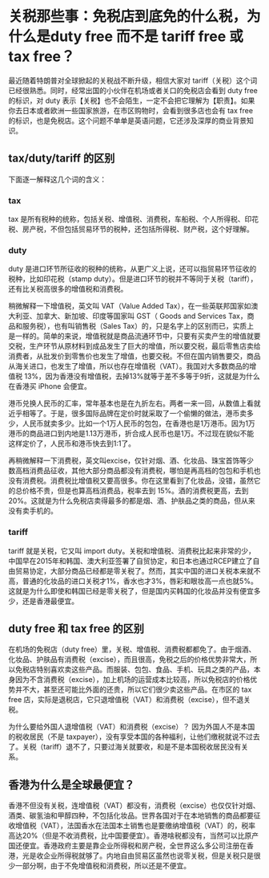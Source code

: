 # 关税那些事：免税店到底免的什么税，为什么是duty free 而不是 tariff free 或 tax free？

最近随着特朗普对全球掀起的关税战不断升级，相信大家对 tariff（关税）这个词已经很熟悉。同时，经常出国的小伙伴在机场或者关口的免税店会看到 duty free 的标识，对 duty 表示【关税】也不会陌生，一定不会把它理解为【职责】。如果你去日本或者欧洲一些国家旅游，在市区购物时，会看到很多店也会有 tax free 的标识，也是免税店。这个问题不单单是英语问题，它还涉及深厚的商业背景知识。

## tax/duty/tariff 的区别

下面逐一解释这几个词的含义：

### tax

tax 是所有税种的统称，包括关税、增值税、消费税，车船税、个人所得税、印花税、房产税，不但包括贸易环节的税种，还包括所得税、财产税，这个好理解。

### duty

duty 是进口环节所征收的税种的统称，从更广义上说，还可以指贸易环节征收的税种，比如印花税（stamp duty）。但是进口环节的税并不等同于关税（tariff），还有比关税高很多的增值税和消费税。

稍微解释一下增值税，英文叫 VAT（Value Added Tax），在一些英联邦国家如澳大利亚、加拿大、新加坡、印度等国家叫 GST（ Goods and Services Tax，商品和服务税），也有叫销售税（Sales Tax）的，只是名字上的区别而已，实质上是一样的。简单的来说，增值税就是商品流通环节中，只要有买卖产生的增值就要交税，生产环节从原材料到成品发生了巨大的增值，所以要交税，最后零售店卖给消费者，从批发价到零售价也发生了增值，也要交税。不但在国内销售要交，商品从海关进口，也发生了增值，所以也存在增值税（VAT）。我国对大多数商品的增值税 13%，因为香港没有增值税，去掉13%就等于差不多等于9折，这就是为什么在香港买 iPhone 会便宜。

港币兑换人民币的汇率，常年基本也是在九折左右。两者一来一回，从数值上看就近乎相等了。于是，很多国际品牌在定价时就采取了一个偷懒的做法，港币卖多少，人民币就卖多少。比如一个1万人民币的包包，在香港也是1万港币。因为1万港币的商品进口到内地是1.13万港币，折合成人民币也是1万。不过现在貌似不能这样定价了，人民币和港币快去到1:1了。

再稍微解释一下消费税，英文叫excise，仅针对烟、酒、化妆品、珠宝首饰等少数高档消费品征收，其他大部分商品都没有消费税，哪怕是再高档的包包和手机也没有消费税。消费税比增值税又要高很多。你在这里看到了化妆品，没错，虽然它的总价格不贵，但是也算高档消费品，税率去到 15%。酒的消费税更高，去到20%。这就是为什么免税店卖得最多的都是烟、酒、护肤品之类的商品，但从来没有卖手机的。

### tariff
tariff 就是关税，它又叫 import duty。关税和增值税、消费税比起来非常的少，中国早在2015年和韩国、澳大利亚签署了自贸协定，和日本也通过RCEP建立了自由贸易协定，大部分商品已经都是零关税了。然而，其实中国的进口关税本来就不高，普通的化妆品的进口关税才1%，香水也才3%，唇彩和眼妆高一点也就5%。这就是为什么即使和韩国已经是零关税了，但是国内买韩国的化妆品并没有便宜多少，还是香港最便宜。


## duty free 和 tax free 的区别
在机场的免税店（duty free）里，关税、增值税、消费税都都免了。由于烟酒、化妆品、护肤品有消费税（excise），而且很高，免税之后的价格优势非常大，所以免税店特别喜欢卖这些产品。而服装、包包、食品、手机、玩具之类的产品，本身因为不含消费税（excise），加上机场的运营成本比较高，所以免税店的价格优势并不大，甚至还可能比外面的还贵，所以它们很少卖这些产品。在市区的 tax free 店，实际是退税店，它只退增值税（VAT）和消费税（excise），但不退关税。

为什么要给外国人退增值税（VAT）和消费税（excise）？ 因为外国人不是本国的税收居民（不是 taxpayer），没有享受本国的各种福利，让他们缴税就说不过去了。关税（tariff）退不了，只要过海关就要收，和是不是本国税收居民没有关系。


## 香港为什么是全球最便宜？

香港不但没有关税，连增值税（VAT）都没有，消费税（excise）也仅仅针对烟、酒类、碳氢油和甲醇四种，不包括化妆品。世界各国对于在本地销售的商品都要征收增值税（VAT），法国香水在法国本土销售也是要缴纳增值税（VAT）的，税率高达20%（但是不收消费税，比中国要便宜）。香港啥税都没有，当然可以比原产国还便宜。香港政府主要是靠企业所得税和房产税，全世界这么多公司注册在香港，光是收企业所得税就够了。内地自由贸易区虽然也说零关税，但是关税只是很少一部分啊，由于不免增值税和消费税，所以还是不便宜。